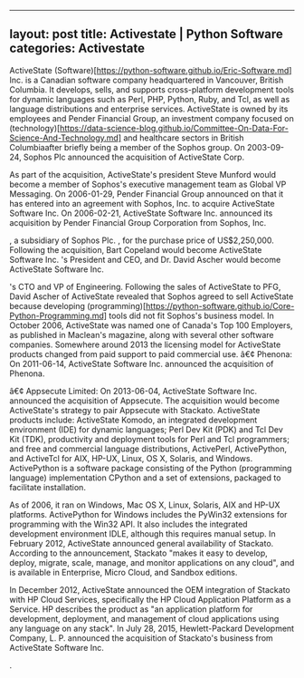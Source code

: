 

---
layout: post
title:  Activestate | Python Software
categories: Activestate
---

ActiveState (Software)[https://python-software.github.io/Eric-Software.md] Inc. is a Canadian software company headquartered in Vancouver, British Columbia. It develops, sells, and supports cross-platform development tools for dynamic languages such as Perl, PHP, Python, Ruby, and Tcl, as well as language distributions and enterprise services. ActiveState is owned by its employees and Pender Financial Group, an investment company focused on (technology)[https://data-science-blog.github.io/Committee-On-Data-For-Science-And-Technology.md] and healthcare sectors in British Columbiaafter briefly being a member of the Sophos group. On 2003-09-24, Sophos Plc announced the acquisition of ActiveState Corp.

As part of the acquisition, ActiveState's president Steve Munford would become a member of Sophos's executive management team as Global VP Messaging. On 2006-01-29, Pender Financial Group announced on that it has entered into an agreement with Sophos, Inc. to acquire ActiveState Software Inc. On 2006-02-21, ActiveState Software Inc. announced its acquisition by Pender Financial Group Corporation from Sophos, Inc.

, a subsidiary of Sophos Plc. , for the purchase price of US$2,250,000. Following the acquisition, Bart Copeland would become ActiveState Software Inc. 's President and CEO, and Dr. David Ascher would become ActiveState Software Inc.

's CTO and VP of Engineering. Following the sales of ActiveState to PFG, David Ascher of ActiveState revealed that Sophos agreed to sell ActiveState because developing (programming)[https://python-software.github.io/Core-Python-Programming.md] tools did not fit Sophos's business model. In October 2006, ActiveState was named one of Canada's Top 100 Employers, as published in Maclean's magazine, along with several other software companies. Somewhere around 2013 the licensing model for ActiveState products changed from paid support to paid commercial use. â€¢ Phenona: On 2011-06-14, ActiveState Software Inc. announced the acquisition of Phenona.

â€¢ Appsecute Limited: On 2013-06-04, ActiveState Software Inc. announced the acquisition of Appsecute. The acquisition would become ActiveState's strategy to pair Appsecute with Stackato. ActiveState products include: ActiveState Komodo, an integrated development environment (IDE) for dynamic languages; Perl Dev Kit (PDK) and Tcl Dev Kit (TDK), productivity and deployment tools for Perl and Tcl programmers; and free and commercial language distributions, ActivePerl, ActivePython, and ActiveTcl for AIX, HP-UX, Linux, OS X, Solaris, and Windows. ActivePython is a software package consisting of the Python (programming language) implementation CPython and a set of extensions, packaged to facilitate installation.

As of 2006, it ran on Windows, Mac OS X, Linux, Solaris, AIX and HP-UX platforms. ActivePython for Windows includes the PyWin32 extensions for programming with the Win32 API. It also includes the integrated development environment IDLE, although this requires manual setup. In February 2012, ActiveState announced general availability of Stackato. According to the announcement, Stackato "makes it easy to develop, deploy, migrate, scale, manage, and monitor applications on any cloud", and is available in Enterprise, Micro Cloud, and Sandbox editions.

In December 2012, ActiveState announced the OEM integration of Stackato with HP Cloud Services, specifically the HP Cloud Application Platform as a Service. HP describes the product as "an application platform for development, deployment, and management of cloud applications using any language on any stack". In July 28, 2015, Hewlett-Packard Development Company, L. P. announced the acquisition of Stackato's business from ActiveState Software Inc.

.

